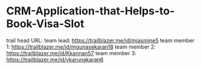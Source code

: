 # CRM-Application-that-Helps-to-Book-Visa-Slot
trail head URL:
team lead: https://trailblazer.me/id/mjasmine5
team member 1: https://trailblazer.me/id/mgunasekaran18
team member 2: https://trailblazer.me/id/Kkannan57
team member 3: https://trailblazer.me/id/vkarunakaran6
